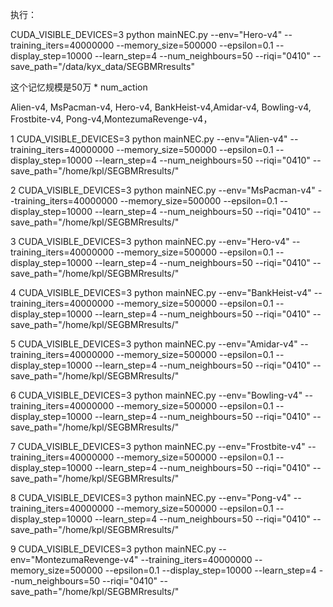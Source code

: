 
执行：

CUDA_VISIBLE_DEVICES=3 python mainNEC.py --env="Hero-v4" --training_iters=40000000 --memory_size=500000  --epsilon=0.1  --display_step=10000 --learn_step=4 --num_neighbours=50 --riqi="0410" --save_path="/data/kyx_data/SEGBMRresults"

这个记忆规模是50万 * num_action

Alien-v4, MsPacman-v4, Hero-v4, BankHeist-v4,Amidar-v4, Bowling-v4, Frostbite-v4, Pong-v4,MontezumaRevenge-v4，

1
CUDA_VISIBLE_DEVICES=3 python mainNEC.py --env="Alien-v4" --training_iters=40000000 --memory_size=500000  --epsilon=0.1  --display_step=10000 --learn_step=4 --num_neighbours=50 --riqi="0410" --save_path="/home/kpl/SEGBMRresults/"

2
CUDA_VISIBLE_DEVICES=3 python mainNEC.py --env="MsPacman-v4" --training_iters=40000000 --memory_size=500000  --epsilon=0.1  --display_step=10000 --learn_step=4 --num_neighbours=50 --riqi="0410" --save_path="/home/kpl/SEGBMRresults/"

3
CUDA_VISIBLE_DEVICES=3 python mainNEC.py --env="Hero-v4" --training_iters=40000000 --memory_size=500000  --epsilon=0.1  --display_step=10000 --learn_step=4 --num_neighbours=50 --riqi="0410" --save_path="/home/kpl/SEGBMRresults/"

4
CUDA_VISIBLE_DEVICES=3 python mainNEC.py --env="BankHeist-v4" --training_iters=40000000 --memory_size=500000  --epsilon=0.1  --display_step=10000 --learn_step=4 --num_neighbours=50 --riqi="0410" --save_path="/home/kpl/SEGBMRresults/"

5
CUDA_VISIBLE_DEVICES=3 python mainNEC.py --env="Amidar-v4" --training_iters=40000000 --memory_size=500000  --epsilon=0.1  --display_step=10000 --learn_step=4 --num_neighbours=50 --riqi="0410" --save_path="/home/kpl/SEGBMRresults/"

6
CUDA_VISIBLE_DEVICES=3 python mainNEC.py --env="Bowling-v4" --training_iters=40000000 --memory_size=500000  --epsilon=0.1  --display_step=10000 --learn_step=4 --num_neighbours=50 --riqi="0410" --save_path="/home/kpl/SEGBMRresults/"

7
CUDA_VISIBLE_DEVICES=3 python mainNEC.py --env="Frostbite-v4" --training_iters=40000000 --memory_size=500000  --epsilon=0.1  --display_step=10000 --learn_step=4 --num_neighbours=50 --riqi="0410" --save_path="/home/kpl/SEGBMRresults/"

8
CUDA_VISIBLE_DEVICES=3 python mainNEC.py --env="Pong-v4" --training_iters=40000000 --memory_size=500000  --epsilon=0.1  --display_step=10000 --learn_step=4 --num_neighbours=50 --riqi="0410" --save_path="/home/kpl/SEGBMRresults/"

9
CUDA_VISIBLE_DEVICES=3 python mainNEC.py --env="MontezumaRevenge-v4" --training_iters=40000000 --memory_size=500000  --epsilon=0.1  --display_step=10000 --learn_step=4 --num_neighbours=50 --riqi="0410" --save_path="/home/kpl/SEGBMRresults/"